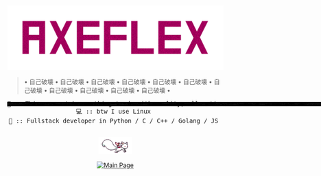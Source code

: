 <img src="flex.png" alt="logo">

> • 自己破壊 • 自己破壊 • 自己破壊 • 自己破壊 • 自己破壊 • 自己破壊 • 自己破壊 • 自己破壊 • 自己破壊 • 自己破壊 • 自己破壊 •

<div style="position: absolute; " align="center">
  <img src="banner.gif" height="10" width="1000" alt="gey"/>
</div>

<div align="center">
  <pre>
💼 :: This account has nothing to do with reality, all actions on this page are an illusion.
💻 :: btw I use Linux 
📖 :: Fullstack developer in Python / C / C++ / Golang / JS 
  </pre>
  <img src="fox.gif" height="40" alt="gey"/>
  
  [![Main Page](https://img.shields.io/badge/Main%20Page-black?style=for-the-badge)](https://axeflex.github.io/)
</div>
